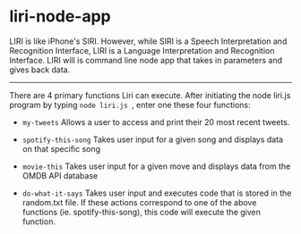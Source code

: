 # liri-node-app

LIRI is like iPhone's SIRI. However, while SIRI is a Speech Interpretation and Recognition Interface, LIRI is a Language Interpretation and Recognition Interface. LIRI will is command line node app that takes in parameters and gives back data.

<hr>

There are 4 primary functions Liri can execute. After initiating the node liri.js program by typing `node liri.js `, enter one these four functions:

* `my-tweets`
Allows a user to access and print their 20 most recent tweets.

* `spotify-this-song`
Takes user input for a given song and displays data on that specific song

* `movie-this`
Takes user input for a given move and displays data from the OMDB API database

* `do-what-it-says`
Takes user input and executes code that is stored in the random.txt file.  If these actions correspond to one of the above functions (ie. spotify-this-song), this code will execute the given function.
